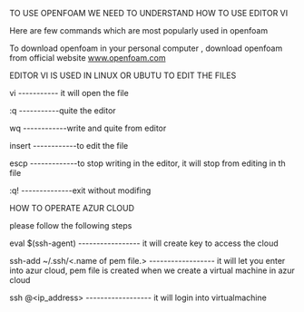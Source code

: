 TO USE OPENFOAM WE NEED TO UNDERSTAND HOW TO USE EDITOR VI

Here are few commands which are most popularly used in openfoam

To download openfoam in your personal computer , download openfoam from official website www.openfoam.com

EDITOR VI IS USED IN LINUX OR UBUTU TO EDIT THE FILES 

vi <name of file>      ----------- it will open the file
  
:q                      -----------quite the editor
  
wq                      ------------write and quite from editor
  
insert                  ------------to edit the file
  
escp                    -------------to stop writing in the editor, it will stop from editing in th file
  
:q!                     --------------exit without modifing

  
HOW TO OPERATE AZUR CLOUD
  
please  follow the following steps
  
eval $(ssh-agent)                         -----------------  it will create key to access the cloud
  
ssh-add ~/.ssh/<.name of pem file.>        ------------------ it will let you enter into azur cloud, pem file is created when we create a virtual machine in azur cloud
  
ssh <user name>@<ip_address>              ------------------ it will login into virtualmachine
